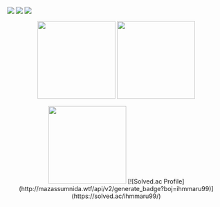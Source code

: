 <p>
  <a href="https://ihmmaru99.github.io/" target="_blank"><img src="https://img.shields.io/badge/Tech_Blog-222222?style=flat-square&logo=githubpages&logoColor=white"/></a>
  <a href="https://instagram.com/ihmmaru99/" target="_blank"><img src="https://img.shields.io/badge/Insta-E4405F?style=flat-square&logo=instagram&logoColor=white"/></a>
  <a href="mailto:ihmmaru99@gmail.com" target="_blank"><img src="https://img.shields.io/badge/ihmmaru99@gmail.com-EA4335?style=flat-square&logo=Gmail&logoColor=white"/></a>
</p>

<p align="center">
<img height="180em" src="https://github-readme-stats-ndrd.vercel.app/api?username=ihmmaru99&show_icons=true" />
<img height="180em" src="https://github-readme-stats-ndrd.vercel.app/api/top-langs/?username=ihmmaru99&layout=compact&hide=jupyter%20notebook" />
</p>
<p align="center">
  <img height="180em" src="http://mazassumnida.wtf/api/v2/generate_badge?boj=ihmmaru99" />
[![Solved.ac Profile](http://mazassumnida.wtf/api/v2/generate_badge?boj=ihmmaru99)](https://solved.ac/ihmmaru99/)
</p>
